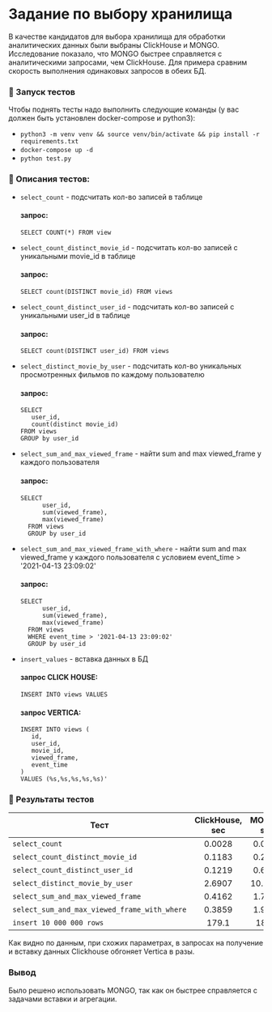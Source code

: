 # Задание по выбору хранилища
В качестве кандидатов для выбора хранилища для обработки аналитических данных были выбраны ClickHouse и MONGO. Исследование показало, что MONGO быстрее справляется с аналитическими запросами, чем ClickHouse.
Для примера сравним скорость выполнения одинаковых запросов в обеих БД.


### 🚀 Запуск тестов
Чтобы поднять тесты надо выполнить следующие команды 
   (у вас должен быть установлен docker-compose и python3):
- `python3 -m venv venv && source venv/bin/activate && pip install -r requirements.txt`
- `docker-compose up -d`
- `python test.py`


### 📙 Описания тестов:
- `select_count` - подсчитать кол-во записей в таблице
  #### запрос: 
      SELECT COUNT(*) FROM view
- `select_count_distinct_movie_id` - подсчитать кол-во записей c уникальными movie_id в таблице
  #### запрос: 
      SELECT count(DISTINCT movie_id) FROM views
- `select_count_distinct_user_id` - подсчитать кол-во записей c уникальными user_id в таблице
  #### запрос: 
      SELECT count(DISTINCT user_id) FROM views
- `select_distinct_movie_by_user` - подсчитать кол-во уникальных просмотренных фильмов по каждому пользователю
  #### запрос:
      SELECT
         user_id,
         count(distinct movie_id)
      FROM views
      GROUP by user_id
- `select_sum_and_max_viewed_frame` - найти sum and max viewed_frame у каждого пользователя
  #### запрос: 
      SELECT 
            user_id, 
            sum(viewed_frame),
            max(viewed_frame) 
        FROM views
        GROUP by user_id
- `select_sum_and_max_viewed_frame_with_where` - найти sum and max viewed_frame у каждого пользователя с условием event_time > '2021-04-13 23:09:02'
  #### запрос:
      SELECT 
            user_id, 
            sum(viewed_frame),
            max(viewed_frame) 
        FROM views
        WHERE event_time > '2021-04-13 23:09:02'
        GROUP by user_id
- `insert_values` - вставка данных в БД
  #### запрос CLICK HOUSE:
      INSERT INTO views VALUES
  #### запрос VERTICA:
      INSERT INTO views (
         id, 
         user_id,
         movie_id,
         viewed_frame,
         event_time
      )
      VALUES (%s,%s,%s,%s,%s)'

### 📘 Результаты тестов

| Тест | ClickHouse, sec | MONGO, sec |
|---|:---------------:|:----------:|
| `select_count` |     0.0028      |   0.0100   |
| `select_count_distinct_movie_id` |     0.1183      |   0.2366   |
| `select_count_distinct_user_id` |     0.1219      |   0.6363   |
| `select_distinct_movie_by_user` |   2.6907    |  10.4877   |
| `select_sum_and_max_viewed_frame` |   0.4162    |   1.7255   |
| `select_sum_and_max_viewed_frame_with_where` |   0.3859    |   1.9968   |
| `insert 10 000 000 rows` |   179.1    |   182.3    |


Как видно по данным, при схожих параметрах, в запросах на получение и вставку данных Clickhouse обгоняет Vertica в разы.

### Вывод
Было решено использовать MONGO, так как он быстрее справляется с задачами вставки и агрегации.